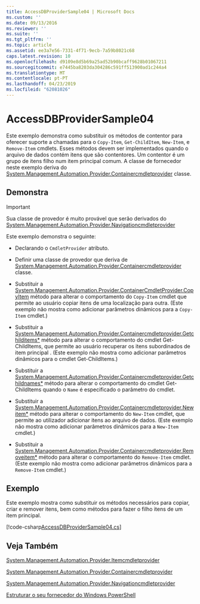 ```yaml
---
title: AccessDBProviderSample04 | Microsoft Docs
ms.custom: ''
ms.date: 09/13/2016
ms.reviewer: ''
ms.suite: ''
ms.tgt_pltfrm: ''
ms.topic: article
ms.assetid: ee3a7e56-7331-4f71-9ecb-7a59b8021c68
caps.latest.revision: 10
ms.openlocfilehash: d9109e8d5b69a25ad52b90bcaff9628b01067211
ms.sourcegitcommit: e7445ba8203da304286c591ff513900ad1c244a4
ms.translationtype: MT
ms.contentlocale: pt-PT
ms.lasthandoff: 04/23/2019
ms.locfileid: "62081026"
---
```

# <a name="accessdbprovidersample04"></a>AccessDBProviderSample04

Este exemplo demonstra como substituir os métodos de contentor para oferecer suporte a chamadas para o `Copy-Item`, `Get-ChildItem`, `New-Item`, e `Remove-Item` cmdlets. Esses métodos devem ser implementados quando o arquivo de dados contém itens que são contentores. Um contentor é um grupo de itens filho num item principal comum. A classe de fornecedor neste exemplo deriva do [System.Management.Automation.Provider.Containercmdletprovider](/dotnet/api/System.Management.Automation.Provider.ContainerCmdletProvider) classe.

## <a name="demonstrates"></a>Demonstra

> [!IMPORTANT]
> Sua classe de provedor é muito provável que serão derivados do [System.Management.Automation.Provider.Navigationcmdletprovider](/dotnet/api/System.Management.Automation.Provider.NavigationCmdletProvider)

Este exemplo demonstra o seguinte:

- Declarando o `CmdletProvider` atributo.

- Definir uma classe de provedor que deriva de [System.Management.Automation.Provider.Containercmdletprovider](/dotnet/api/System.Management.Automation.Provider.ContainerCmdletProvider) classe.

- Substituir a [System.Management.Automation.Provider.ContainerCmdletProvider.CopyItem](/dotnet/api/System.Management.Automation.Provider.ContainerCmdletProvider.CopyItem) método para alterar o comportamento do `Copy-Item` cmdlet que permite ao usuário copiar itens de uma localização para outra. (Este exemplo não mostra como adicionar parâmetros dinâmicos para a `Copy-Item` cmdlet.)

- Substituir a [System.Management.Automation.Provider.Containercmdletprovider.Getchilditems*](/dotnet/api/System.Management.Automation.Provider.ContainerCmdletProvider.GetChildItems) método para alterar o comportamento do cmdlet Get-ChildItems, que permite ao usuário recuperar os itens subordinados de item principal . (Este exemplo não mostra como adicionar parâmetros dinâmicos para o cmdlet Get-ChildItems.)

- Substituir a [System.Management.Automation.Provider.Containercmdletprovider.Getchildnames*](/dotnet/api/System.Management.Automation.Provider.ContainerCmdletProvider.GetChildNames) método para alterar o comportamento do cmdlet Get-ChildItems quando o `Name` é especificado o parâmetro do cmdlet.

- Substituir a [System.Management.Automation.Provider.Containercmdletprovider.Newitem*](/dotnet/api/System.Management.Automation.Provider.ContainerCmdletProvider.NewItem) método para alterar o comportamento do `New-Item` cmdlet, que permite ao utilizador adicionar itens ao arquivo de dados. (Este exemplo não mostra como adicionar parâmetros dinâmicos para a `New-Item` cmdlet.)

- Substituir a [System.Management.Automation.Provider.Containercmdletprovider.Removeitem*](/dotnet/api/System.Management.Automation.Provider.ContainerCmdletProvider.RemoveItem) método para alterar o comportamento do `Remove-Item` cmdlet. (Este exemplo não mostra como adicionar parâmetros dinâmicos para a `Remove-Item` cmdlet.)

## <a name="example"></a>Exemplo

Este exemplo mostra como substituir os métodos necessários para copiar, criar e remover itens, bem como métodos para fazer o filho itens de um item principal.

[!code-csharp[AccessDBProviderSample04.cs](../../powershell-sdk-samples/SDK-2.0/csharp/AccessDBProviderSample06/AccessDBProviderSample06.cs#L11-L1635 "AccessDBProviderSample04.cs")]

## <a name="see-also"></a>Veja Também

[System.Management.Automation.Provider.Itemcmdletprovider](/dotnet/api/System.Management.Automation.Provider.ItemCmdletProvider)

[System.Management.Automation.Provider.Containercmdletprovider](/dotnet/api/System.Management.Automation.Provider.ContainerCmdletProvider)

[System.Management.Automation.Provider.Navigationcmdletprovider](/dotnet/api/System.Management.Automation.Provider.NavigationCmdletProvider)

[Estruturar o seu fornecedor do Windows PowerShell](./provider-types.md)